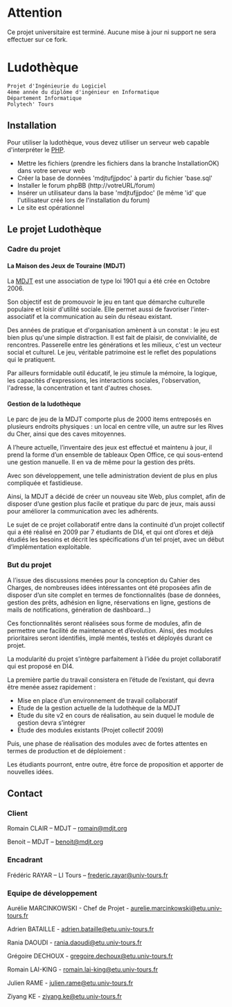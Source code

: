 Attention
==========
Ce projet universitaire  est terminé. Aucune mise à jour ni support ne sera effectuer sur ce fork.

Ludothèque
==========

    Projet d'Ingénieurie du Logiciel
    4ème année du diplôme d'ingénieur en Informatique
    Département Informatique
    Polytech' Tours

Installation
------------

Pour utiliser la ludothèque, vous devez utiliser un serveur web capable
d'interpréter le [PHP](http://www.php.net/).

* Mettre les fichiers (prendre les fichiers dans la branche InstallationOK) dans votre serveur web
* Créer la base de données 'mdjtufjjpdoc' à partir du fichier 'base.sql'
* Installer le forum phpBB (http://votreURL/forum)
* Insérer un utilisateur dans la base 'mdjtufjjpdoc' (le même 'id' que l'utilisateur créé lors de l'installation du forum)
* Le site est opérationnel

Le projet Ludothèque
--------------------

### Cadre du projet

#### La Maison des Jeux de Touraine (MDJT)

La [MDJT](http://mdjt.org/) est une association de type loi 1901 qui a été crée en Octobre 2006.

Son objectif est de promouvoir le jeu en tant que démarche culturelle populaire et loisir d'utilité sociale.
Elle permet aussi de favoriser l'inter-associatif et la communication au sein du réseau existant.

Des années de pratique et d'organisation amènent à un constat : le jeu est bien plus qu'une simple distraction.
Il est fait de plaisir, de convivialité, de rencontres. Passerelle entre les générations et les milieux, c'est un vecteur social et culturel.
Le jeu, véritable patrimoine est le reflet des populations qui le pratiquent.

Par ailleurs formidable outil éducatif, le jeu stimule la mémoire, la logique, les capacités d'expressions, les interactions sociales, l'observation,
l'adresse, la concentration et tant d'autres choses.

#### Gestion de la ludothèque

Le parc de jeu de la MDJT comporte plus de 2000 items entreposés en plusieurs endroits physiques : 
un local en centre ville, un autre sur les Rives du Cher, ainsi que des caves mitoyennes.

A l’heure actuelle, l’inventaire des jeux est effectué et maintenu à jour, il prend la forme d’un 
ensemble de tableaux Open Office, ce qui sous-entend une gestion manuelle. Il en va de même pour 
la gestion des prêts.

Avec son développement, une telle administration devient de plus en plus compliquée et fastidieuse.

Ainsi, la MDJT a décidé de créer un nouveau site Web, plus complet, afin de disposer d’une gestion 
plus facile et pratique du parc de jeux, mais aussi pour améliorer la communication avec les adhérents.

Le sujet de ce projet collaboratif entre dans la continuité d’un projet collectif qui a été réalisé 
en 2009 par 7 étudiants de DI4, et qui ont d’ores et déjà étudiés les besoins et décrit les spécifications 
d’un tel projet, avec un début d’implémentation exploitable.

### But du projet

A l’issue des discussions menées pour la conception du Cahier des Charges, de nombreuses idées
intéressantes ont été proposées afin de disposer d’un site complet en termes de fonctionnalités
(base de données, gestion des prêts, adhésion en ligne, réservations en ligne, gestions de mails de
notifications, génération de dashboard...)

Ces fonctionnalités seront réalisées sous forme de modules, afin de permettre une facilité de
maintenance et d’évolution. Ainsi, des modules prioritaires seront identifiés, implé mentés, testés
et déployés durant ce projet.

La modularité du projet s’intègre parfaitement à l’idée du projet collaboratif qui est proposé en DI4.

La première partie du travail consistera en l’étude de l’existant, qui devra être menée assez rapidement :

* Mise en place d’un environnement de travail collaboratif
* Etude de la gestion actuelle de la ludothèque de la MDJT
* Etude du site v2 en cours de réalisation, au sein duquel le module de gestion devra s’intégrer
* Etude des modules existants (Projet collectif 2009)

Puis, une phase de réalisation des modules avec de fortes attentes en termes de production et de déploiement :

Les étudiants pourront, entre outre, être force de proposition et apporter de nouvelles idées.

Contact
-------

### Client
Romain CLAIR – MDJT – romain@mdjt.org

Benoit – MDJT – benoit@mdjt.org

### Encadrant
Frédéric RAYAR – LI Tours – frederic.rayar@univ-tours.fr 

### Equipe de développement
Aurélie MARCINKOWSKI - Chef de Projet - aurelie.marcinkowski@etu.univ-tours.fr

Adrien BATAILLE - adrien.bataille@etu.univ-tours.fr

Rania DAOUDI - rania.daoudi@etu.univ-tours.fr

Grégoire DECHOUX - gregoire.dechoux@etu.univ-tours.fr

Romain LAI-KING - romain.lai-king@etu.univ-tours.fr

Julien RAME - julien.rame@etu.univ-tours.fr

Ziyang KE - ziyang.ke@etu.univ-tours.fr